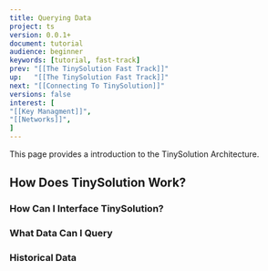 ```yaml
---
title: Querying Data
project: ts
version: 0.0.1+
document: tutorial
audience: beginner
keywords: [tutorial, fast-track]
prev: "[[The TinySolution Fast Track]]"
up:   "[[The TinySolution Fast Track]]"
next: "[[Connecting To TinySolution]]"
versions: false
interest: [
"[[Key Managment]]",
"[[Networks]]",
]
---
```


This page provides a introduction to the TinySolution Architecture.

## How Does TinySolution Work?

### How Can I Interface TinySolution?

### What Data Can I Query

### Historical Data


